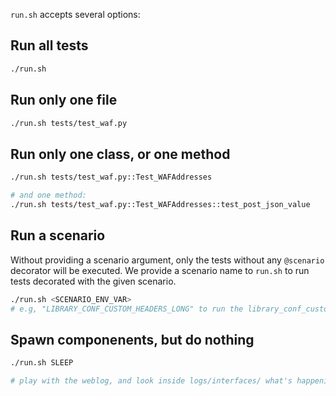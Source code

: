 `run.sh` accepts several options:

## Run all tests

```bash
./run.sh
```

## Run only one file

```bash
./run.sh tests/test_waf.py
```

## Run only one class, or one method

```bash
./run.sh tests/test_waf.py::Test_WAFAddresses

# and one method:
./run.sh tests/test_waf.py::Test_WAFAddresses::test_post_json_value
```

## Run a scenario

Without providing a scenario argument, only the tests without any `@scenario` decorator will be executed. We provide a scenario name to `run.sh` to run tests decorated with the given scenario.

```bash
./run.sh <SCENARIO_ENV_VAR>
# e.g, "LIBRARY_CONF_CUSTOM_HEADERS_LONG" to run the library_conf_custom_headers_long scenario
```

## Spawn componenents, but do nothing

```bash
./run.sh SLEEP

# play with the weblog, and look inside logs/interfaces/ what's happening
```
